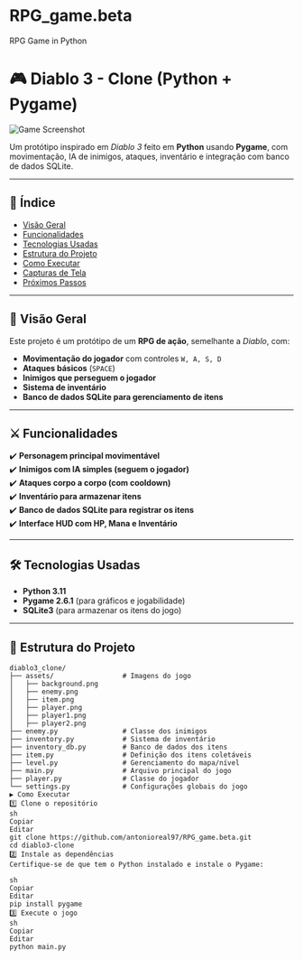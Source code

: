 # RPG_game.beta
RPG Game in Python
# 🎮 Diablo 3 - Clone (Python + Pygame)

![Game Screenshot](assets/background.png)

Um protótipo inspirado em *Diablo 3* feito em **Python** usando **Pygame**, com movimentação, IA de inimigos, ataques, inventário e integração com banco de dados SQLite.

---

## 📌 Índice
- [Visão Geral](#visão-geral)
- [Funcionalidades](#funcionalidades)
- [Tecnologias Usadas](#tecnologias-usadas)
- [Estrutura do Projeto](#estrutura-do-projeto)
- [Como Executar](#como-executar)
- [Capturas de Tela](#capturas-de-tela)
- [Próximos Passos](#próximos-passos)

---

## 🎯 Visão Geral
Este projeto é um protótipo de um **RPG de ação**, semelhante a *Diablo*, com:
- **Movimentação do jogador** com controles `W, A, S, D`
- **Ataques básicos** (`SPACE`)
- **Inimigos que perseguem o jogador**
- **Sistema de inventário**
- **Banco de dados SQLite para gerenciamento de itens**

---

## ⚔️ Funcionalidades
✔️ **Personagem principal movimentável**  
✔️ **Inimigos com IA simples (seguem o jogador)**  
✔️ **Ataques corpo a corpo (com cooldown)**  
✔️ **Inventário para armazenar itens**  
✔️ **Banco de dados SQLite para registrar os itens**  
✔️ **Interface HUD com HP, Mana e Inventário**  

---

## 🛠 Tecnologias Usadas
- **Python 3.11**
- **Pygame 2.6.1** (para gráficos e jogabilidade)
- **SQLite3** (para armazenar os itens do jogo)

---

## 📂 Estrutura do Projeto
```plaintext
diablo3_clone/
├── assets/                 # Imagens do jogo
│   ├── background.png
│   ├── enemy.png
│   ├── item.png
│   ├── player.png
│   ├── player1.png
│   ├── player2.png
├── enemy.py                # Classe dos inimigos
├── inventory.py            # Sistema de inventário
├── inventory_db.py         # Banco de dados dos itens
├── item.py                 # Definição dos itens coletáveis
├── level.py                # Gerenciamento do mapa/nível
├── main.py                 # Arquivo principal do jogo
├── player.py               # Classe do jogador
└── settings.py             # Configurações globais do jogo
▶️ Como Executar
1️⃣ Clone o repositório
sh
Copiar
Editar
git clone https://github.com/antonioreal97/RPG_game.beta.git
cd diablo3-clone
2️⃣ Instale as dependências
Certifique-se de que tem o Python instalado e instale o Pygame:

sh
Copiar
Editar
pip install pygame
3️⃣ Execute o jogo
sh
Copiar
Editar
python main.py